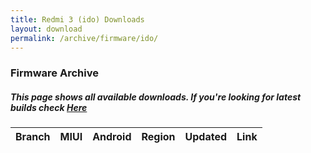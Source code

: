 ```yaml
---
title: Redmi 3 (ido) Downloads
layout: download
permalink: /archive/firmware/ido/
---
```


### Firmware Archive
##### This page shows all available downloads. If you're looking for latest builds check [Here](/firmware/ido/)


<div class="table-responsive-md" id="table-wrapper">
<table id="firmware" class="compact table table-striped table-hover table-sm">
    <thead class="thead-dark">
        <tr>
            <th>Branch</th>
            <th>MIUI</th>
            <th>Android</th>
            <th>Region</th>
            <th>Updated</th>
            <th>Link</th>
        </tr>
    </thead>
    <script>loadFirmwareDownloads('ido', 'full')</script>
</table>
</div>
